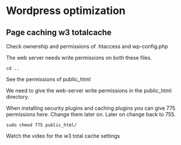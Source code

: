 # Wordpress optimization

## Page caching w3 totalcache

Check ownership and permissions of .htaccess and wp-config.php

The web server needs write permissions on both these files.

    cd ..

See the permissions of public_html

We need to give the web-server write permissions in the public_html directory.

When installing security plugins and caching plugins you can give 775 permissions here. Change them later on.
Later on change back to 755.

    sudo chmod 775 public_html/

Watch the video for the w3 total cache settings